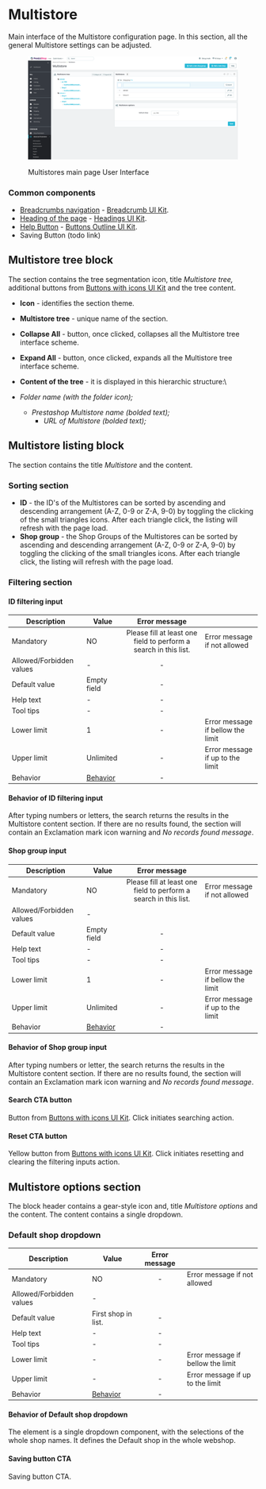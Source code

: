 # Multistore

Main interface of the Multistore configuration page. In this section, all the general Multistore settings can be adjusted.

<figure><img src="../../../../../../../.gitbook/assets/image (46).png" alt=""><figcaption><p>Multistores main page User Interface</p></figcaption></figure>

### Common components <a href="#common-components" id="common-components"></a>

* [Breadcrumbs navigation](broken-reference) - [Breadcrumb UI Kit](https://build.prestashop.com/prestashop-ui-kit/?path=/story/breadcrumb--breadcrumb).
* [Heading of the page](broken-reference) - [Headings UI Kit](https://build.prestashop.com/prestashop-ui-kit/?path=/story/headings--headings).
* [Help Button](broken-reference) - [Buttons Outline UI Kit](https://build.prestashop.com/prestashop-ui-kit/?path=/story/buttons--outline).
* Saving Button (todo link)

## Multistore tree block

The section contains the tree segmentation icon, title _Multistore tree,_ additional buttons from [Buttons with icons UI Kit](https://build.prestashop.com/prestashop-ui-kit/?path=/story/buttons--buttons-with-icons) and the tree content.

* **Icon** - identifies the section theme.
* **Multistore tree** - unique name of the section.
* **Collapse All** - button, once clicked, collapses all the Multistore tree interface scheme.
* **Expand All** - button, once clicked, expands all the Multistore tree interface scheme.
* **Content of the tree** - it is displayed in this hierarchic structure:\

*   _Folder name (with the folder icon);_

    * _Prestashop Multistore name (bolded text);_
      * _URL of Multistore (bolded text);_



## Multistore listing block

The section contains the title _Multistore_ and the content.&#x20;

### Sorting section

* **ID** - the ID's of the Multistores can be sorted by ascending and descending arrangement (A-Z, 0-9 or Z-A, 9-0) by toggling the clicking of the small triangles icons. After each triangle click, the listing will refresh with the page load.&#x20;
* **Shop group** - the Shop Groups of the Multistores can be sorted by ascending and descending arrangement (A-Z, 0-9 or Z-A, 9-0) by toggling the clicking of the small triangles icons. After each triangle click, the listing will refresh with the page load.&#x20;

### Filtering section

#### ID filtering input

<table><thead><tr><th>Description</th><th>Value</th><th align="center">Error message</th><th data-hidden></th></tr></thead><tbody><tr><td>Mandatory</td><td>NO</td><td align="center">Please fill at least one field to perform a search in this list.</td><td>Error message if not allowed</td></tr><tr><td>Allowed/Forbidden values</td><td>-</td><td align="center">-</td><td></td></tr><tr><td>Default value</td><td>Empty field</td><td align="center">-</td><td></td></tr><tr><td>Help text</td><td>-</td><td align="center">-</td><td></td></tr><tr><td>Tool tips</td><td>-</td><td align="center">-</td><td></td></tr><tr><td>Lower limit</td><td>1</td><td align="center">-</td><td>Error message if bellow the limit</td></tr><tr><td>Upper limit</td><td>Unlimited</td><td align="center">-</td><td>Error message if up to the limit</td></tr><tr><td>Behavior</td><td><a href="multistore.md#bahavior-of-id-filtering-input">Behavior</a></td><td align="center">-</td><td></td></tr></tbody></table>

#### Behavior of ID filtering input

After typing numbers or letters, the search returns the results in the Multistore content section. If there are no results found, the section will contain an Exclamation mark icon warning and _No records found message_.

#### Shop group input

<table><thead><tr><th>Description</th><th>Value</th><th align="center">Error message</th><th data-hidden></th></tr></thead><tbody><tr><td>Mandatory</td><td>NO</td><td align="center">Please fill at least one field to perform a search in this list.</td><td>Error message if not allowed</td></tr><tr><td>Allowed/Forbidden values</td><td>-</td><td align="center"></td><td></td></tr><tr><td>Default value</td><td>Empty field</td><td align="center">-</td><td></td></tr><tr><td>Help text</td><td>-</td><td align="center">-</td><td></td></tr><tr><td>Tool tips</td><td>-</td><td align="center">-</td><td></td></tr><tr><td>Lower limit</td><td>1</td><td align="center">-</td><td>Error message if bellow the limit</td></tr><tr><td>Upper limit</td><td>Unlimited</td><td align="center">-</td><td>Error message if up to the limit</td></tr><tr><td>Behavior</td><td><a href="multistore.md#bahavior-of-id-filtering-input">Behavior</a></td><td align="center">-</td><td></td></tr></tbody></table>

#### Behavior of Shop group input

After typing numbers or letter, the search returns the results in the Multistore content section. If there are no results found, the section will contain an Exclamation mark icon warning and _No records found message_.

#### Search CTA button

Button from [Buttons with icons UI Kit](https://build.prestashop-project.org/prestashop-ui-kit/?path=/story/buttons--buttons-with-icons). Click initiates searching action.

#### Reset CTA button

Yellow button from [Buttons with icons UI Kit](https://build.prestashop-project.org/prestashop-ui-kit/?path=/story/buttons--buttons-with-icons). Click initiates resetting and clearing the filtering inputs action.

## Multistore options section

The block header contains a gear-style icon and, title _Multistore options_ and the content. The content contains a single dropdown.

### Default shop dropdown

<table><thead><tr><th>Description</th><th>Value</th><th align="center">Error message</th><th data-hidden></th></tr></thead><tbody><tr><td>Mandatory</td><td>NO</td><td align="center">-</td><td>Error message if not allowed</td></tr><tr><td>Allowed/Forbidden values</td><td>-</td><td align="center"></td><td></td></tr><tr><td>Default value</td><td>First shop in list.</td><td align="center">-</td><td></td></tr><tr><td>Help text</td><td>-</td><td align="center">-</td><td></td></tr><tr><td>Tool tips</td><td>-</td><td align="center">-</td><td></td></tr><tr><td>Lower limit</td><td>-</td><td align="center">-</td><td>Error message if bellow the limit</td></tr><tr><td>Upper limit</td><td>-</td><td align="center">-</td><td>Error message if up to the limit</td></tr><tr><td>Behavior</td><td><a href="multistore.md#behavior-of-shop-group-input-1">Behavior</a></td><td align="center">-</td><td></td></tr></tbody></table>

#### Behavior of Default shop dropdown

The element is a single dropdown component, with the selections of the whole shop names. It defines the Default shop in the whole webshop.

#### Saving button CTA

Saving button CTA.&#x20;
